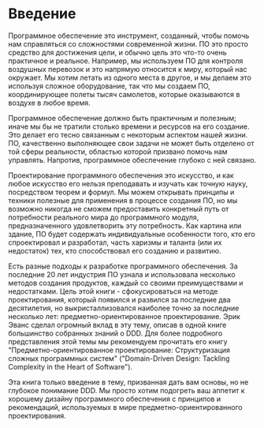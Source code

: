 # Введение

Программное обеспечение это инструмент, созданный, чтобы помочь нам справляться со сложностями современной жизни. ПО это просто средство для достижения цели, и обычно цель это что-то очень практичное и реальное. Например, мы используем ПО для контроля воздушных перевозок и это напрямую относится к миру, который нас окружает. Мы хотим летать из одного места в другое, и мы делаем это используя сложное оборудование, так что мы создаем ПО, координирующее полеты тысяч самолетов, которые оказываются в воздухе в любое время.

Программное обеспечение должно быть практичным и полезным; иначе мы бы не тратили столько времени и ресурсов на его создание. Это делает его тесно связанным с некоторым аспектом нашей жизни. ПО, качественно выполняющее свои задачи не может быть отделено от той сферы реальности, областью которой призвано помочь нам управлять. Напротив, программное обеспечение глубоко с ней связано.

Проектирование программного обеспечения это искусство, и как любое искусство его нельзя преподавать и изучать как точную науку, посредством теорем и формул. Мы можем открывать принципы и техники полезные для применения в процессе создания ПО, но мы возможно никогда не сможем предоставить конкретный путь от потребности реального мира до программного модуля, предназначенного удовлетворить эту потребность. Как картина или здание, ПО будет содержать индивидуальные особенности того, кто его спроектировал и разработал, часть харизмы и таланта (или их недостаток) тех, кто способствовал его созданию и развитию.

Есть разные подходы к разработке программного обеспечения. За последние 20 лет индустрия ПО узнала и использовала несколько методов создания продуктов, каждый со своими преимуществами и недостатками. Цель этой книги - сфокусироваться на методе проектирования, который появился и развился за последние два десятилетия, но выкристаллизовался наиболее точно за последние несколько лет: предметно-ориентированное проектирование. Эрик Эванс сделал огромный вклад в эту тему, описав в одной книге большинство собранных знаний о DDD. Для более подробного представления этой темы мы рекомендуем прочитать его книгу "Предметно-ориентированное проектирование: Структуризация сложных программных систем" ("Domain-Driven Design: Tackling Complexity in the Heart of Software").

Эта книга только введение в тему, призванная дать вам основы, но не глубокое понимание DDD. Мы просто хотим подогреть ваш аппетит к хорошему дизайну программного обеспечения с принципов и рекомендаций, используемых в мире предметно-ориентированного проектирования.
